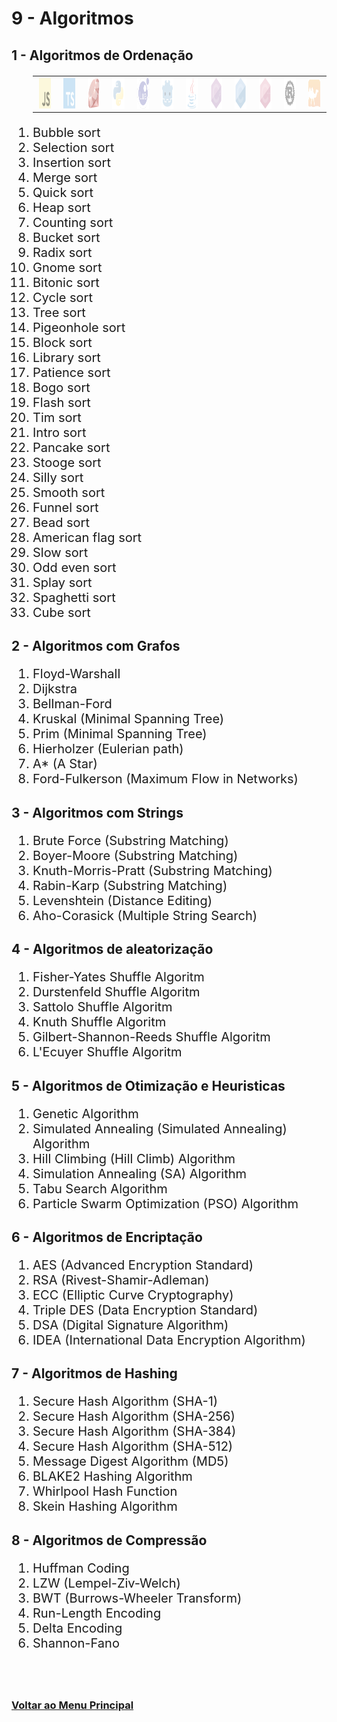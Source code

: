# 9 - Algoritmos

## 1 - Algoritmos de Ordenação

<ol style="font-size: 20px;">
    <table id="01-01" align="center">
        <tr>
            <td align="center">
                <a href="../docs/CONTRIBUA.md" title="JavaScript">
                    <img align="center" height="50" src="../../../Arquives/img/svg/files/opacity/javascript-original.svg" alt="JavaScript"/>
                </a>
            </td>
            <td align="center">
                <a href="../docs/CONTRIBUA.md" title="TypeScript">
                    <img align="center" height="50" src="../../../Arquives/img/svg/files/opacity/typescript-original.svg" alt="TypeScript"/>
                </a>
            </td>
            <td align="center">
                <a href="./01/Ruby.md" title="Ruby">
                    <img align="center" height="50" src="../../../Arquives/img/svg/files/opacity/ruby-original.svg" alt="Ruby"/>
                </a>
            </td>
            <td align="center">
                <a href="../docs/CONTRIBUA.md" title="Python">
                    <img align="center" height="50" src="../../../Arquives/img/svg/files/opacity/python-original.svg" alt="Python"/>
                </a>
            </td>
            <td align="center">
                <a href="../docs/CONTRIBUA.md" title="Lua">
                    <img align="center" height="50" src="../../../Arquives/img/svg/files/opacity/lua-original-wordmark.svg" alt="Lua"/>
                </a>
            </td>
            <td align="center">
                <a href="../docs/CONTRIBUA.md" title="GDscript">
                    <img align="center" height="50" src="../../../Arquives/img/svg/files/opacity/godot-original.svg" alt="GDscript"/>
                </a>
            </td>
            <td align="center">
                <a href="./01/Java.md" title="Java">
                    <img align="center" height="50" src="../../../Arquives/img/svg/files/opacity/java-original.svg" alt="Java"/>
                </a>
            </td>
            <td align="center">
                <a href="../docs/CONTRIBUA.md" title="C sharp">
                    <img align="center" height="50" src="../../../Arquives/img/svg/files/opacity/csharp-original.svg" alt="C sharp"/>
                </a>
            </td>
            <td align="center">
                <a href="../docs/CONTRIBUA.md" title="C">
                    <img align="center" height="50" src="../../../Arquives/img/svg/files/opacity/c-original.svg" alt="C"/>
                </a>
            </td> 
            <td align="center">
                <a href="../docs/CONTRIBUA.md">
                    <img align="center" height="50" src="../../../Arquives/img/svg/files/opacity/cplusplus-original.svg" alt="C plusplus"/>
                </a>
            </td>
            <td align="center">
                <a href="../docs/CONTRIBUA.md" title="Rust">
                    <img align="center" height="50" src="../../../Arquives/img/svg/files/opacity/rust-plain.svg" alt="Rust"/>
                </a>
            </td>
            <td align="center">
                <a href="../docs/CONTRIBUA.md" title="OCaml">
                    <img align="center" height="50" src="../../../Arquives/img/svg/files/opacity/ocaml-original.svg" alt="OCaml"/>
                </a>
            </td>
        </tr>
    </table>
    <li>Bubble sort</li>
    <li>Selection sort</li>
    <li>Insertion sort</li>
    <li>Merge sort</li>
    <li>Quick sort</li>
    <li>Heap sort</li>
    <li>Counting sort</li>
    <li>Bucket sort</li>
    <li>Radix sort</li>
    <li>Gnome sort</li>
    <li>Bitonic sort</li>
    <li>Cycle sort</li>
    <li>Tree sort</li>
    <li>Pigeonhole sort</li>
    <li>Block sort</li>
    <li>Library sort</li>
    <li>Patience sort</li>
    <li>Bogo sort</li>
    <li>Flash sort</li>
    <li>Tim sort</li>
    <li>Intro sort</li>
    <li>Pancake sort</li>
    <li>Stooge sort</li>
    <li>Silly sort</li>
    <li>Smooth sort</li>
    <li>Funnel sort</li>
    <li>Bead sort</li>
    <li>American flag sort</li>
    <li>Slow sort</li>
    <li>Odd even sort</li>
    <li>Splay sort</li>
    <li>Spaghetti sort</li>
    <li>Cube sort</li>
</ol>

## 2 - Algoritmos com Grafos

<ol style="font-size: 20px;">
    <li>Floyd-Warshall</li>
    <li>Dijkstra</li>
    <li>Bellman-Ford</li>
    <li>Kruskal (Minimal Spanning Tree)</li>
    <li>Prim (Minimal Spanning Tree)</li>
    <li>Hierholzer (Eulerian path)</li>
    <li>A* (A Star)</li>
    <li>Ford-Fulkerson (Maximum Flow in Networks)</li>
</ol>

## 3 - Algoritmos com Strings

<ol style="font-size: 20px;">
    <li>Brute Force (Substring Matching)</li>
    <li>Boyer-Moore (Substring Matching)</li>
    <li>Knuth-Morris-Pratt (Substring Matching)</li>
    <li>Rabin-Karp (Substring Matching)</li>
    <li>Levenshtein (Distance Editing)</li>
    <li>Aho-Corasick (Multiple String Search)</li>
</ol>

## 4 - Algoritmos de aleatorização

<ol style="font-size: 20px;">
    <li>Fisher-Yates Shuffle Algoritm</li>
    <li>Durstenfeld Shuffle Algoritm</li>
    <li>Sattolo Shuffle Algoritm</li>
    <li>Knuth Shuffle Algoritm</li>
    <li>Gilbert-Shannon-Reeds Shuffle Algoritm</li>
    <li>L'Ecuyer Shuffle Algoritm</li>
</ol>

## 5 - Algoritmos de Otimização e Heuristicas

<ol style="font-size: 20px;">
    <li>Genetic Algorithm</li>
    <li>Simulated Annealing (Simulated Annealing) Algorithm</li>
    <li>Hill Climbing (Hill Climb) Algorithm</li>
    <li>Simulation Annealing (SA) Algorithm</li>
    <li>Tabu Search Algorithm</li>
    <li>Particle Swarm Optimization (PSO) Algorithm</li>
</ol>

## 6 - Algoritmos de Encriptação

<ol style="font-size: 20px;">
    <li>AES (Advanced Encryption Standard)</li>
    <li>RSA (Rivest-Shamir-Adleman)</li>
    <li>ECC (Elliptic Curve Cryptography)</li>
    <li>Triple DES (Data Encryption Standard)</li>
    <li>DSA (Digital Signature Algorithm)</li>
    <li>IDEA (International Data Encryption Algorithm)</li>
</ol>

## 7 - Algoritmos de Hashing

<ol style="font-size: 20px;">
    <li>Secure Hash Algorithm (SHA-1)</li>
    <li>Secure Hash Algorithm (SHA-256)</li>
    <li>Secure Hash Algorithm (SHA-384)</li>
    <li>Secure Hash Algorithm (SHA-512)</li>
    <li>Message Digest Algorithm (MD5)</li>
    <li>BLAKE2 Hashing Algorithm</li>
    <li>Whirlpool Hash Function</li>
    <li>Skein Hashing Algorithm</li>
</ol>

## 8 - Algoritmos de Compressão

<ol style="font-size: 20px;">
    <li>Huffman Coding</li>
    <li>LZW (Lempel-Ziv-Welch)</li>
    <li>BWT (Burrows-Wheeler Transform)</li>
    <li>Run-Length Encoding</li>
    <li>Delta Encoding</li>
    <li>Shannon-Fano</li>
</ol>


<br><br>

### [Voltar ao Menu Principal](README-PTBR.md)